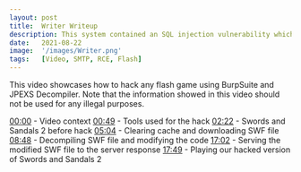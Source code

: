 ```yaml
---
layout: post
title:  Writer Writeup
description: This system contained an SQL injection vulnerability which could be leveraged to not only log into an application with admin privileges, but also could be used to read local files on the target. After leaking the source code of the website, an insecure usage of handling files was exploited to get RCE. With a www-data shell on the system, an insecure password of a local user located in the SQL database was cracked. Eventually the system was fully compromised through misconfigurations relating to SMTP and APT.
date:   2021-08-22 
image:  '/images/Writer.png'
tags:   [Video, SMTP, RCE, Flash]
---
```


This video showcases how to hack any flash game using BurpSuite and JPEXS Decompiler. Note that the information showed in this video should not be used for any illegal purposes.

<a href="https://www.youtube.com/watch?v=bnSUBy9YrOc&t=0s">00:00</a> - Video context
<a href="https://www.youtube.com/watch?v=bnSUBy9YrOc&t=49s">00:49</a> - Tools used for the hack
<a href="https://www.youtube.com/watch?v=bnSUBy9YrOc&t=142s">02:22</a> - Swords and Sandals 2 before hack
<a href="https://www.youtube.com/watch?v=bnSUBy9YrOc&t=304s">05:04</a> - Clearing cache and downloading SWF file
<a href="https://www.youtube.com/watch?v=bnSUBy9YrOc&t=528s">08:48</a> - Decompiling SWF file and modifying the code
<a href="https://www.youtube.com/watch?v=bnSUBy9YrOc&t=1022s">17:02</a> - Serving the modified SWF file to the server response
<a href="https://www.youtube.com/watch?v=bnSUBy9YrOc&t=1069s">17:49</a> - Playing our hacked version of Swords and Sandals 2
